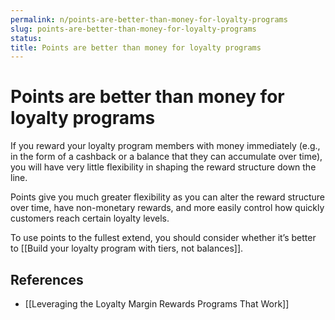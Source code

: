 ```yaml
---
permalink: n/points-are-better-than-money-for-loyalty-programs
slug: points-are-better-than-money-for-loyalty-programs
status: 
title: Points are better than money for loyalty programs
---
```

# Points are better than money for loyalty programs

If you reward your loyalty program members with money immediately (e.g., in the form of a cashback or a balance that they can accumulate over time), you will have very little flexibility in shaping the reward structure down the line.

Points give you much greater flexibility as you can alter the reward structure over time, have non-monetary rewards, and more easily control how quickly customers reach certain loyalty levels.

To use points to the fullest extend, you should consider whether it’s better to [[Build your loyalty program with tiers, not balances]].

## References

- [[Leveraging the Loyalty Margin Rewards Programs That Work]]
